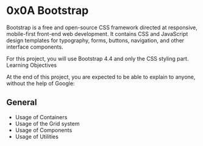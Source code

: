 # 0x0A Bootstrap

Bootstrap is a free and open-source CSS framework directed at responsive, mobile-first front-end web development. It contains CSS and JavaScript design templates for typography, forms, buttons, navigation, and other interface components.

For this project, you will use Bootstrap 4.4 and only the CSS styling part.
Learning Objectives

At the end of this project, you are expected to be able to explain to anyone, without the help of Google:

## General

   * Usage of Containers
   * Usage of the Grid system
   * Usage of Components
   * Usage of Utilities
